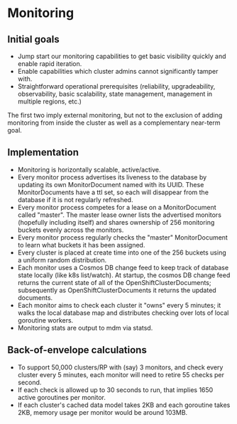 # Monitoring

## Initial goals

* Jump start our monitoring capabilities to get basic visibility quickly and
  enable rapid iteration.
* Enable capabilities which cluster admins cannot significantly tamper with.
* Straightforward operational prerequisites (reliability, upgradeability,
  observability, basic scalability, state management, management in multiple
  regions, etc.)

The first two imply external monitoring, but not to the exclusion of adding
monitoring from inside the cluster as well as a complementary near-term goal.

## Implementation

* Monitoring is horizontally scalable, active/active.
* Every monitor process advertises its liveness to the database by updating its
  own MonitorDocument named with its UUID.  These MonitorDocuments have a ttl
  set, so each will disappear from the database if it is not regularly
  refreshed.
* Every monitor process competes for a lease on a MonitorDocument called
  "master".  The master lease owner lists the advertised monitors (hopefully
  including itself) and shares ownership of 256 monitoring buckets evenly across
  the monitors.
* Every monitor process regularly checks the "master" MonitorDocument to learn
  what buckets it has been assigned.
* Every cluster is placed at create time into one of the 256 buckets using a
  uniform random distribution.
* Each monitor uses a Cosmos DB change feed to keep track of database state
  locally (like k8s list/watch).  At startup, the cosmos DB change feed returns
  the current state of all of the OpenShiftClusterDocuments; subsequently as
  OpenShiftClusterDocuments it returns the updated documents.
* Each monitor aims to check each cluster it "owns" every 5 minutes; it walks
  the local database map and distributes checking over lots of local goroutine
  workers.
* Monitoring stats are output to mdm via statsd.

## Back-of-envelope calculations

* To support 50,000 clusters/RP with (say) 3 monitors, and check every cluster
  every 5 minutes, each monitor will need to retire 55 checks per second.
* If each check is allowed up to 30 seconds to run, that implies 1650 active
  goroutines per monitor.
* If each cluster's cached data model takes 2KB and each goroutine takes 2KB,
  memory usage per monitor would be around 103MB.
